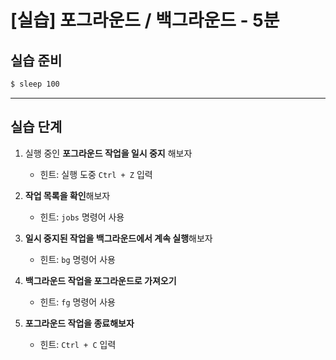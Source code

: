 # [실습] 포그라운드 / 백그라운드 - 5분

## 실습 준비

```bash
$ sleep 100
```

---

## 실습 단계

1. 실행 중인 **포그라운드 작업을 일시 중지** 해보자  
   - 힌트: 실행 도중 `Ctrl + Z` 입력

2. **작업 목록을 확인**해보자  
   - 힌트: `jobs` 명령어 사용

3. **일시 중지된 작업을 백그라운드에서 계속 실행**해보자  
   - 힌트: `bg` 명령어 사용

4. **백그라운드 작업을 포그라운드로 가져오기**  
   - 힌트: `fg` 명령어 사용

5. **포그라운드 작업을 종료해보자**  
   - 힌트: `Ctrl + C` 입력